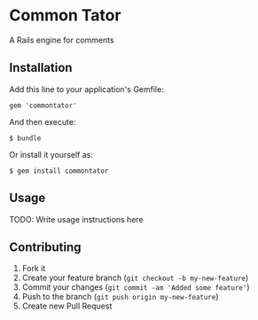 # Common Tator

A Rails engine for comments

## Installation

Add this line to your application's Gemfile:

    gem 'commontator'

And then execute:

    $ bundle

Or install it yourself as:

    $ gem install commontator

## Usage

TODO: Write usage instructions here

## Contributing

1. Fork it
2. Create your feature branch (`git checkout -b my-new-feature`)
3. Commit your changes (`git commit -am 'Added some feature'`)
4. Push to the branch (`git push origin my-new-feature`)
5. Create new Pull Request
